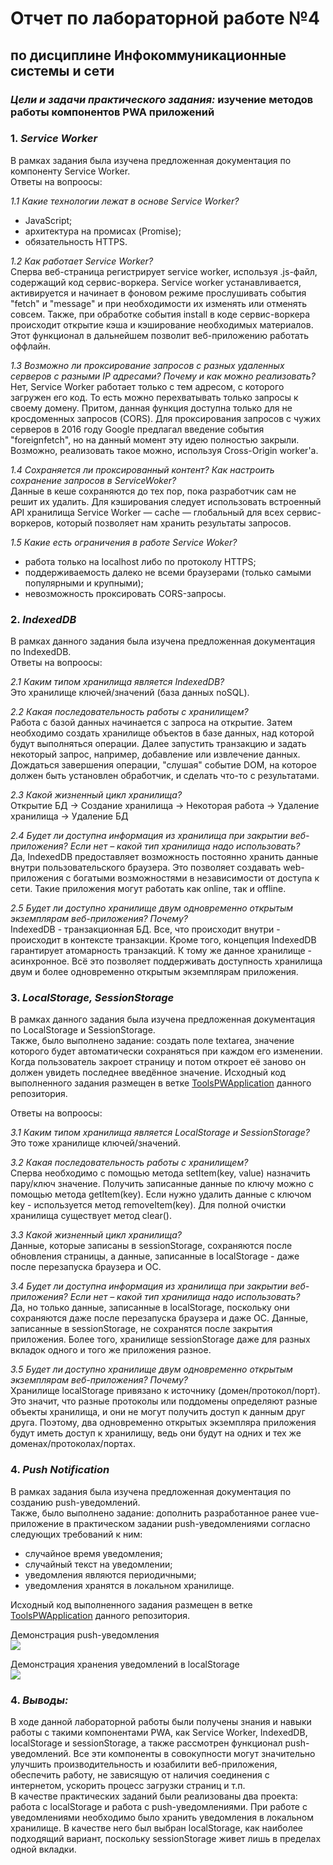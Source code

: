 # Отчет по лабораторной работе №4
## по дисциплине Инфокоммуникационные системы и сети  

### _Цели и задачи практического задания:_ изучение методов работы компонентов PWA приложений

### 1. _Service Worker_  
В рамках задания была изучена предложенная документация по компоненту Service Worker.  
Ответы на вопроосы:  

_1.1 Какие технологии лежат в основе Service Worker?_  
- JavaScript;
- архитектура на промисах (Promise);
- обязательность HTTPS.  
  
_1.2 Как работает Service Worker?_  
Сперва веб-страница регистрирует service worker, используя .js-файл, содержащий код сервис-воркера. Service worker устанавливается, активируется и начинает в фоновом режиме прослушивать события "fetch" и "message" и при необходимости их изменять или отменять совсем. Также, при обработке события install в коде сервис-воркера происходит открытие кэша и кэширование необходимых материалов. Этот функционал в дальнейшем позволит веб-приложению работать оффлайн.  

_1.3 Возможно ли проксирование запросов с разных удаленных серверов с разными IP адресами? Почему и как можно реализовать?_  
Нет, Service Worker работает только с тем адресом, с которого загружен его код. То есть можно перехватывать только запросы к своему домену. Притом, данная функция доступна только для не кросдоменных запросов (CORS). Для проксирования запросов с чужих серверов в 2016 году Google предлагал введение события "foreignfetch", но на данный момент эту идею полностью закрыли. Возможно, реализовать такое можно, используя Cross-Origin worker'a.  

_1.4 Сохраняется ли проксированный контент? Как настроить сохранение запросов в ServiceWoker?_  
Данные в кеше сохраняются до тех пор, пока разработчик сам не решит их удалить. Для кэширования следует использовать встроенный API хранилища Service Worker — cache — глобальный для всех сервис-воркеров, который позволяет нам хранить результаты запросов.  

_1.5 Какие есть ограничения в работе Service Woker?_  
- работа только на localhost либо по протоколу HTTPS;
- поддерживаемость далеко не всеми браузерами (только самыми популярными и крупными);
- невозможность проксировать CORS-запросы.  

### 2. _IndexedDB_  
В рамках данного задания была изучена предложенная документация по IndexedDB.  
Ответы на вопроосы:  

_2.1 Каким типом хранилища является IndexedDB?_  
Это хранилище ключей/значений (база данных noSQL).  
  
_2.2 Какая последовательность работы с хранилищем?_  
Работа с базой данных начинается с запроса на открытие. Затем необходимо создать хранилище объектов в базе данных, над которой будут выполняться операции. Далее запустить транзакцию и задать некоторый запрос, например, добавление или извлечение данных. Дождаться завершения операции, "слушая" событие DOM, на которое должен быть установлен обработчик, и сделать что-то с результатами.  

_2.3 Какой жизненный цикл хранилища?_  
Открытие БД -> Создание хранилища -> Некоторая работа -> Удаление хранилища -> Удаление БД   

_2.4 Будет ли доступна информация из хранилища при закрытии веб-приложения? Если нет – какой тип хранилища надо использовать?_  
Да, IndexedDB предоставляет возможность постоянно хранить данные внутри пользовательского браузера. Это позволяет создавать web-приложения с богатыми возможностями в независимости от доступа к сети. Такие приложения могут работать как online, так и offline.  

_2.5 Будет ли доступно хранилище двум одновременно открытым экземплярам веб-приложения? Почему?_  
IndexedDB - транзакционная БД. Все, что происходит внутри - происходит в контексте транзакции. Кроме того, концепция IndexedDB гарантирует атомарность транзакций. К тому же данное хранилище - асинхронное. Всё это позволяет поддерживать доступность хранилища двум и более одновременно открытым экземплярам приложения.  

### 3. _LocalStorage, SessionStorage_  
В рамках данного задания была изучена предложенная документация по LocalStorage и SessionStorage.  
Также, было выполнено задание: создать поле textarea, значение которого будет автоматически сохраняться при каждом его изменении. Когда пользователь закроет страницу и потом откроет её заново он должен увидеть последнее введённое значение. Исходный код выполненного задания размещен в ветке [ToolsPWApplication](https://github.com/Xander11rgn/ISN_2020_2/tree/ToolsPWApplication/localStorage) данного репозитория.  
  
Ответы на вопроосы:  

_3.1 Каким типом хранилища является LocalStorage и SessionStorage?_  
Это тоже хранилище ключей/значений.  
  
_3.2 Какая последовательность работы с хранилищем?_  
Сперва необходимо с помощью метода setItem(key, value) назначить пару/ключ значение. Получить записанные данные по ключу можно с помощью метода getItem(key). Если нужно удалить данные с ключом key - используется метод removeItem(key). Для полной очистки хранилища существует метод clear().  

_3.3 Какой жизненный цикл хранилища?_  
Данные, которые записаны в sessionStorage, сохраняются после обновления страницы, а данные, записанные в localStorage - даже после перезапуска браузера и ОС.   

_3.4 Будет ли доступна информация из хранилища при закрытии веб-приложения? Если нет – какой тип хранилища надо использовать?_  
Да, но только данные, записанные в localStorage, поскольку они сохраняются даже после перезапуска браузера и даже ОС. Данные, записанные в sessionStorage, не сохранятся после закрытия приложения. Более того, хранилище sessionStorage даже для разных вкладок одного и того же приложения разное.  

_3.5 Будет ли доступно хранилище двум одновременно открытым экземплярам веб-приложения? Почему?_  
Хранилище localStorage привязано к источнику (домен/протокол/порт). Это значит, что разные протоколы или поддомены определяют разные объекты хранилища, и они не могут получить доступ к данным друг друга. Поэтому, два одновременно открытых экземпляра приложения будут иметь доступ к хранилищу, ведь они будут на одних и тех же доменах/протоколах/портах.  

### 4. _Push Notification_  
В рамках задания была изучена предложенная документация по созданию push-уведомлений.  
Также, было выполнено задание: дополнить разработанное ранее vue-приложение в практическом задании push-уведомлениями согласно следующих требований к ним:  
- случайное время уведомления;
- случайный текст на уведомлении;
- уведомления являются периодичными;
- уведомления хранятся в локальном хранилище.  

Исходный код выполненного задания размещен в ветке [ToolsPWApplication](https://github.com/Xander11rgn/ISN_2020_2/tree/ToolsPWApplication/localStorage) данного репозитория.  

Демонстрация push-уведомления  
![](https://sun9-28.userapi.com/BJ8vqyWXRXtHRKoAsf2fzPThJJL3bmPxtMIPrQ/lLvUpf1gmhc.jpg)  
  
Демонстрация хранения уведомлений в localStorage  
![](https://sun9-31.userapi.com/9CaZ0n0QqsF4nncuiCEEpA9iRY8XvpRpqqLMyA/RLU534tCehU.jpg)

### 4. _Выводы:_  
В ходе данной лабораторной работы были получены знания и навыки работы с такими компонентами PWA, как Service Worker, IndexedDB, localStorage и sessionStorage, а также рассмотрен функционал push-уведомлений. Все эти компоненты в совокупности могут значительно улучшить производительность и юзабилити веб-приложения, обеспечить работу, не зависящую от наличия соединения с интернетом, ускорить процесс загрузки страниц и т.п.  
В качестве практических заданий были реализованы два проекта: работа с localStorage и работа с push-уведомлениями. При работе с уведомлениями необходимо было хранить уведомления в локальном хранилище. В качестве него был выбран localStorage, как наиболее подходящий вариант, поскольку sessionStorage живет лишь в пределах одной вкладки.

